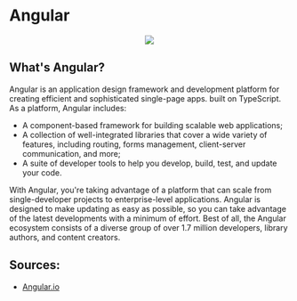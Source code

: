 # Angular

<div align="center"><img src="https://user-images.githubusercontent.com/72712095/127231709-f82c80d9-1ba8-4f0b-b328-8d037a77f4b7.png" /></div>

## What's Angular?

<p> Angular is an application design framework and development platform for creating efficient and sophisticated single-page apps. built on TypeScript. As a platform, Angular includes:</p>

<ul>
  <li>A component-based framework for building scalable web applications;</li>
  <li>A collection of well-integrated libraries that cover a wide variety of features, including routing, forms management, client-server communication, and more;</li>
  <li>A suite of developer tools to help you develop, build, test, and update your code.</li>
</ul>  
  
<p>With Angular, you're taking advantage of a platform that can scale from single-developer projects to enterprise-level applications. Angular is designed to make updating as easy as possible, so you can take advantage of the latest developments with a minimum of effort. Best of all, the Angular ecosystem consists of a diverse group of over 1.7 million developers, library authors, and content creators.</p>




## Sources:
<ul>
  <li><a href="https://angular.io/guide/what-is-angular">Angular.io<a/></li>
</ul>  
